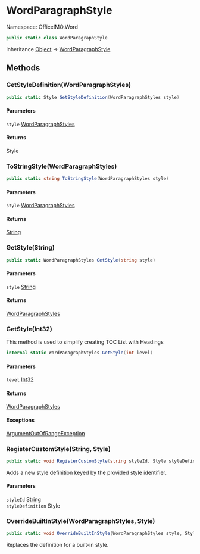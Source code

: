 # WordParagraphStyle

Namespace: OfficeIMO.Word

```csharp
public static class WordParagraphStyle
```

Inheritance [Object](https://docs.microsoft.com/en-us/dotnet/api/system.object) → [WordParagraphStyle](./officeimo.word.wordparagraphstyle.md)

## Methods

### **GetStyleDefinition(WordParagraphStyles)**

```csharp
public static Style GetStyleDefinition(WordParagraphStyles style)
```

#### Parameters

`style` [WordParagraphStyles](./officeimo.word.wordparagraphstyles.md)<br>

#### Returns

Style<br>

### **ToStringStyle(WordParagraphStyles)**

```csharp
public static string ToStringStyle(WordParagraphStyles style)
```

#### Parameters

`style` [WordParagraphStyles](./officeimo.word.wordparagraphstyles.md)<br>

#### Returns

[String](https://docs.microsoft.com/en-us/dotnet/api/system.string)<br>

### **GetStyle(String)**

```csharp
public static WordParagraphStyles GetStyle(string style)
```

#### Parameters

`style` [String](https://docs.microsoft.com/en-us/dotnet/api/system.string)<br>

#### Returns

[WordParagraphStyles](./officeimo.word.wordparagraphstyles.md)<br>

### **GetStyle(Int32)**

This method is used to simplify creating TOC List with Headings

```csharp
internal static WordParagraphStyles GetStyle(int level)
```

#### Parameters

`level` [Int32](https://docs.microsoft.com/en-us/dotnet/api/system.int32)<br>

#### Returns

[WordParagraphStyles](./officeimo.word.wordparagraphstyles.md)<br>

#### Exceptions

[ArgumentOutOfRangeException](https://docs.microsoft.com/en-us/dotnet/api/system.argumentoutofrangeexception)<br>

### **RegisterCustomStyle(String, Style)**

```csharp
public static void RegisterCustomStyle(string styleId, Style styleDefinition)
```

Adds a new style definition keyed by the provided style identifier.

#### Parameters

`styleId` [String](https://docs.microsoft.com/en-us/dotnet/api/system.string)<br>
`styleDefinition` Style<br>

### **OverrideBuiltInStyle(WordParagraphStyles, Style)**

```csharp
public static void OverrideBuiltInStyle(WordParagraphStyles style, Style styleDefinition)
```

Replaces the definition for a built-in style.

